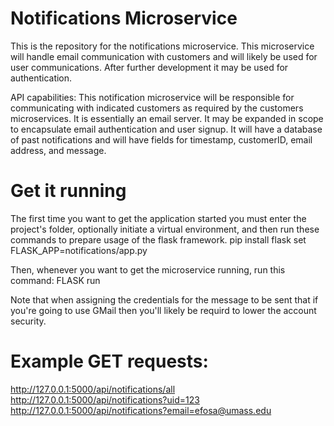 # Notifications Microservice
This is the repository for the notifications microservice. This microservice will handle email communication with customers and will likely be used for user communications. After further development it may be used for authentication.

API capabilities: This notification microservice will be responsible for communicating with indicated customers as required by the customers microservices. It is essentially an email server. It may be expanded in scope to encapsulate email authentication and user signup. It will have a database of past notifications and will have fields for timestamp, customerID, email address, and message.

# Get it running
The first time you want to get the application started you must enter the project's folder, optionally initiate a virtual environment, and then run these commands to prepare usage of the flask framework.
    pip install flask
    set FLASK_APP=notifications/app.py 

Then, whenever you want to get the microservice running, run this command:
    FLASK run

Note that when assigning the credentials for the message to be sent that if you're going to use GMail then you'll likely be requird to lower the account security.

# Example GET requests:
http://127.0.0.1:5000/api/notifications/all
http://127.0.0.1:5000/api/notifications?uid=123
http://127.0.0.1:5000/api/notifications?email=efosa@umass.edu
